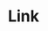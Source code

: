 ---
layout: term
title: 'Link'
name: link
description: "Un lien est la liaison entre deux portails utilisant une clé d’un des portails."
---